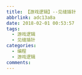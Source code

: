 ```yaml
---
title: 【游戏逻辑】--见缝插针
abbrlink: adc13a8a
date: 2018-02-01 00:53:57
tags: 
  - 游戏逻辑
  - 见缝插针
categories:
  - 编程
  - 游戏逻辑
comments:
---
```

